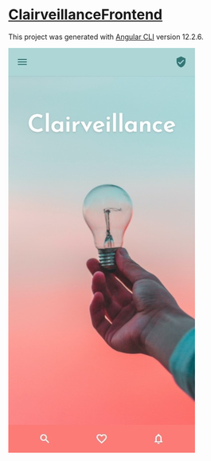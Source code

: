 # [ClairveillanceFrontend](https://github.com/Clairveillance/clairveillance-frontend)

This project was generated with [Angular CLI](https://github.com/angular/angular-cli) version 12.2.6.

![Clairveillance Homepage](clairveillance_screenshot_homepage.jpeg "Clairveillance Homepage")
